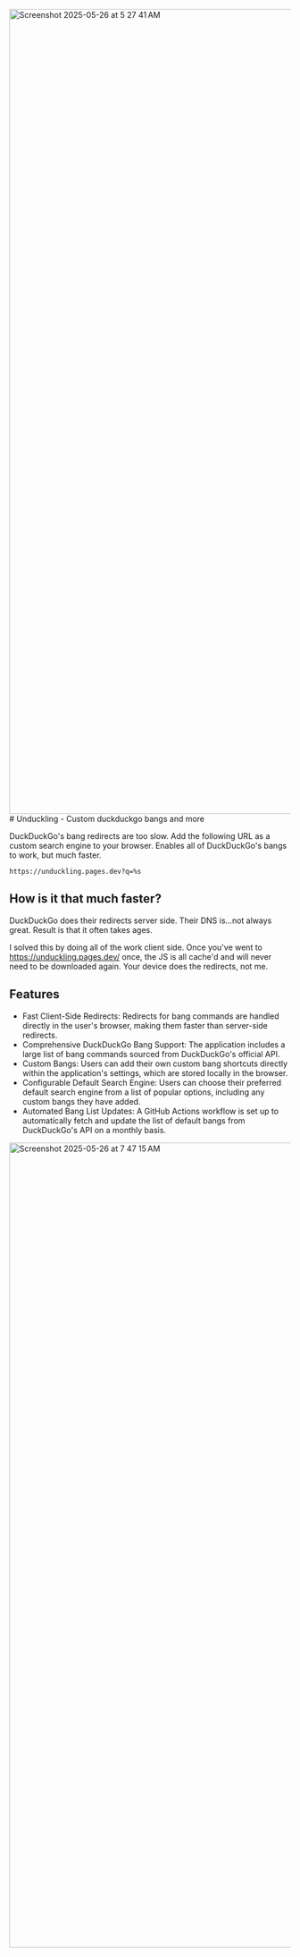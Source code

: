 <img width="1440" alt="Screenshot 2025-05-26 at 5 27 41 AM" src="https://github.com/user-attachments/assets/67a2a666-82ee-4b4b-b125-189a22dba521" /># Unduckling - Custom duckduckgo bangs and more

DuckDuckGo's bang redirects are too slow. Add the following URL as a custom search engine to your browser. Enables all of DuckDuckGo's bangs to work, but much faster.

```
https://unduckling.pages.dev?q=%s
```

## How is it that much faster?

DuckDuckGo does their redirects server side. Their DNS is...not always great. Result is that it often takes ages.

I solved this by doing all of the work client side. Once you've went to https://unduckling.pages.dev/ once, the JS is all cache'd and will never need to be downloaded again. Your device does the redirects, not me.

## Features

- Fast Client-Side Redirects: Redirects for bang commands are handled directly in the user's browser, making them faster than server-side redirects.
- Comprehensive DuckDuckGo Bang Support: The application includes a large list of bang commands sourced from DuckDuckGo's official API.
- Custom Bangs: Users can add their own custom bang shortcuts directly within the application's settings, which are stored locally in the browser.
- Configurable Default Search Engine: Users can choose their preferred default search engine from a list of popular options, including any custom bangs they have added.
- Automated Bang List Updates: A GitHub Actions workflow is set up to automatically fetch and update the list of default bangs from DuckDuckGo's API on a monthly basis.
<img width="1440" alt="Screenshot 2025-05-26 at 7 47 15 AM" src="https://github.com/user-attachments/assets/b4560574-835a-46c7-a43d-e4eeda029b13" />


